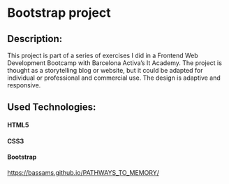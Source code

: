 # Bootstrap project

## Description:

This project is part of a series of exercises I did in a Frontend Web Development Bootcamp with Barcelona Activa’s It Academy. 
The project is thought as a storytelling blog or website, but it could be adapted for individual or professional and commercial use. The design is adaptive and responsive. 

## Used Technologies: 
#### HTML5
#### CSS3 
#### Bootstrap

https://bassams.github.io/PATHWAYS_TO_MEMORY/
